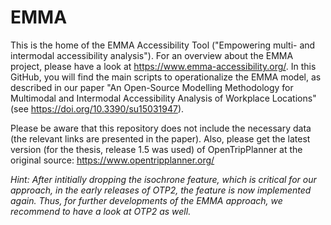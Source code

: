 # EMMA

This is the home of the EMMA Accessibility Tool ("Empowering multi- and intermodal accessibility analysis"). For an overview about the EMMA project, please have a look at https://www.emma-accessibility.org/.
In this GitHub, you will find the main scripts to operationalize the EMMA model, as described in our paper "An Open-Source Modelling Methodology for Multimodal and Intermodal Accessibility Analysis of Workplace Locations" (see https://doi.org/10.3390/su15031947).

Please be aware that this repository does not include the necessary data (the relevant links are presented in the paper). Also, please get the latest version (for the thesis, release 1.5 was used) of OpenTripPlanner at the original source: https://www.opentripplanner.org/ 

*Hint: After intitially dropping the isochrone feature, which is critical for our approach, in the early releases of OTP2, the feature is now implemented again. Thus, for further developments of the EMMA approach, we recommend to have a look at OTP2 as well.*

